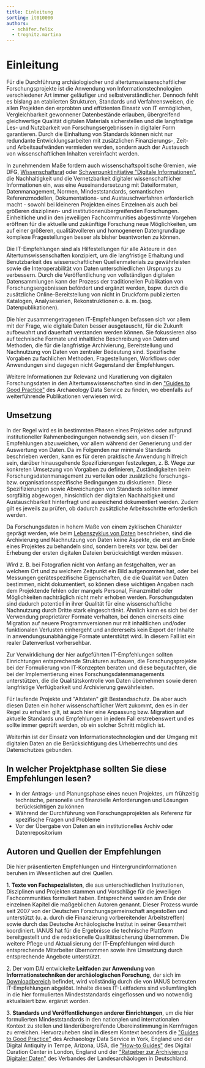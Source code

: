```yaml
---
title: Einleitung
sorting: it010000
authors:
  - schäfer.felix
  - trognitz.martina
---
```


# Einleitung

Für die Durchführung archäologischer und altertumswissenschaftlicher Forschungsprojekte ist die Anwendung von Informationstechnologien verschiedener Art immer geläufiger und selbstverständlicher. Dennoch fehlt es bislang an etablierten Strukturen, Standards und Verfahrensweisen, die allen Projekten den erprobten und effizienten Einsatz von IT ermöglichen, Vergleichbarkeit gewonnener Datenbestände erlauben, übergreifend gleichwertige Qualität digitalen Materials sicherstellen und die langfristige Les- und Nutzbarkeit von Forschungsergebnissen in digitaler Form garantieren. Durch die Einhaltung von Standards können nicht nur redundante Entwicklungsarbeiten mit zusätzlichen Finanzierungs-, Zeit- und Arbeitsaufwänden vermieden werden, sondern auch der Austausch von wissenschaftlichen Inhalten vereinfacht werden.

In zunehmendem Maße fordern auch wissenschaftspolitische Gremien, wie DFG, [Wissenschaftsrat](http://www.wissenschaftsrat.de/download/archiv/2359-12.pdf) oder [Schwerpunktinitiative "Digitale Informationen"](http://www.allianzinitiative.de), die Nachhaltigkeit und die Vernetzbarkeit digitaler wissenschaftlicher Informationen ein, was eine Auseinandersetzung mit Dateiformaten, Datenmanagement, Normen, Mindeststandards, semantischen Referenzmodellen, Dokumentations- und Austauschverfahren erforderlich macht - sowohl bei kleineren Projekten eines Einzelnen als auch bei größeren disziplinen- und institutionenübergreifenden Forschungen. Einheitliche und in den jeweiligen Fachcommunities abgestimmte Vorgehen eröffnen für die aktuelle und zukünftige Forschung neue Möglichkeiten, um auf einer größeren, qualitätvolleren und homogeneren Datengrundlage komplexe Fragestellungen besser als bisher beantworten zu können.

Die IT-Empfehlungen sind als Hilfestellungen für alle Akteure in den Altertumswissenschaften konzipiert, um die langfristige Erhaltung und Benutzbarkeit des wissenschaftlichen Quellenmaterials zu gewährleisten sowie die Interoperabilität von Daten unterschiedlichen Ursprungs zu verbessern. Durch die Veröffentlichung von vollständigen digitalen Datensammlungen kann der Prozess der traditionellen Publikation von Forschungsergebnissen befördert und ergänzt werden, bspw. durch die zusätzliche Online-Bereitstellung von nicht in Druckform publizierten Katalogen, Analyseserien, Rekonstruktionen o. ä. m. (sog. Datenpublikationen).

Die hier zusammengetragenen IT-Empfehlungen befassen sich vor allem mit der Frage, wie digitale Daten besser ausgetauscht, für die Zukunft aufbewahrt und dauerhaft verstanden werden können. Sie fokussieren also auf technische Formate und inhaltliche Beschreibung von Daten und Methoden, die für die langfristige Archivierung, Bereitstellung und Nachnutzung von Daten von zentraler Bedeutung sind. Spezifische Vorgaben zu fachlichen Methoden, Fragestellungen, Workflows oder Anwendungen sind dagegen nicht Gegenstand der Empfehlungen.

Weitere Informationen zur Relevanz und Kuratierung von digitalen Forschungsdaten in den Altertumswissenschaften sind in den ["Guides to Good Practice"](http://guides.archaeologydataservice.ac.uk/g2gp/GuideAim) des Archaeology Data Service zu finden, wo ebenfalls auf weiterführende Publikationen verwiesen wird.

## Umsetzung

In der Regel wird es in bestimmten Phasen eines Projektes oder aufgrund institutioneller Rahmenbedingungen notwendig sein, von diesen IT-Empfehlungen abzuweichen, vor allem während der Generierung und der Auswertung von Daten. Da im Folgenden nur minimale Standards beschrieben werden, kann es für deren praktische Anwendung hilfreich sein, darüber hinausgehende Spezifizierungen festzulegen, z. B. Wege zur konkreten Umsetzung von Vorgaben zu definieren, Zuständigkeiten beim Forschungsdatenmanagement zu verteilen oder zusätzliche forschungs- bzw. organisationsspezifische Bedingungen zu diskutieren. Diese Spezifizierungen sowie Abweichungen von Standards sollten immer sorgfältig abgewogen, hinsichtlich der digitalen Nachhaltigkeit und Austauschbarkeit hinterfragt und ausreichend dokumentiert werden. Zudem gilt es jeweils zu prüfen, ob dadurch zusätzliche Arbeitsschritte erforderlich werden.

Da Forschungsdaten in hohem Maße von einem zyklischen Charakter geprägt werden, wie beim [Lebenszyklus von Daten](/it-empfehlungen/einleitung/lebenszyklus) beschrieben, sind die Archivierung und Nachnutzung von Daten keine Aspekte, die erst am Ende eines Projektes zu behandeln sind, sondern bereits vor bzw. bei der Erhebung der ersten digitalen Dateien berücksichtigt werden müssen.

Wird z. B. bei Fotografien nicht von Anfang an festgehalten, wer an welchem Ort und zu welchem Zeitpunkt ein Bild aufgenommen hat, oder bei Messungen gerätespezifische Eigenschaften, die die Qualität von Daten bestimmen, nicht dokumentiert, so können diese wichtigen Angaben nach dem Projektende fehlen oder mangels Personal, Finanzmittel oder Möglichkeiten nachträglich nicht mehr erhoben werden. Forschungsdaten sind dadurch potentiell in ihrer Qualität für eine wissenschaftliche Nachnutzung durch Dritte stark eingeschränkt. Ähnlich kann es sich bei der Verwendung proprietärer Formate verhalten, bei denen einerseits eine Migration auf neuere Programmversionen nur mit inhaltlichen und/oder funktionalen Verlusten einhergeht und andererseits kein Export der Inhalte in anwendungsunabhängige Formate unterstützt wird. In diesem Fall ist ein realer Datenverlust vorhersehbar.

Zur Verwirklichung der hier aufgeführten IT-Empfehlungen sollten Einrichtungen entsprechende Strukturen aufbauen, die Forschungsprojekte bei der Formulierung von IT-Konzepten beraten und diese begutachten, die bei der Implementierung eines Forschungsdatenmanagements unterstützen, die die Qualitätskontrolle von Daten übernehmen sowie deren langfristige Verfügbarkeit und Archivierung gewährleisten.

Für laufende Projekte und "Altdaten" gilt Bestandsschutz. Da aber auch diesen Daten ein hoher wissenschaftlicher Wert zukommt, den es in der Regel zu erhalten gilt, ist auch hier eine Anpassung bzw. Migration auf aktuelle Standards und Empfehlungen in jedem Fall erstrebenswert und es sollte immer geprüft werden, ob ein solcher Schritt möglich ist.

Weiterhin ist der Einsatz von Informationstechnologien und der Umgang mit digitalen Daten an die Berücksichtigung des Urheberrechts und des Datenschutzes gebunden.

## In welcher Projektphase sollten Sie diese Empfehlungen lesen?

- In der Antrags- und Planungsphase eines neuen Projektes, um frühzeitig technische, personelle und finanzielle Anforderungen und Lösungen berücksichtigen zu können
- Während der Durchführung von Forschungsprojekten als Referenz für spezifische Fragen und Probleme
- Vor der Übergabe von Daten an ein institutionelles Archiv oder Datenrepositorium

## Autoren und Quellen der Empfehlungen

Die hier präsentierten Empfehlungen und Hintergrundinformationen beruhen im Wesentlichen auf drei Quellen.

1\. **Texte von Fachspezialisten**, die aus unterschiedlichen Institutionen, Disziplinen und Projekten stammen und Vorschläge für die jeweiligen Fachcommunities formuliert haben. Entsprechend werden am Ende der einzelnen Kapitel die maßgeblichen Autoren genannt. Dieser Prozess wurde seit 2007 von der Deutschen Forschungsgemeinschaft angestoßen und unterstützt (u. a. durch die Finanzierung vorbereitender Arbeitstreffen) sowie durch das Deutsche Archäologische Institut in seiner Gesamtheit koordiniert. IANUS hat für die Ergebnisse die technische Plattform bereitgestellt und die redaktionelle Qualitätssicherung übernommen. Die weitere Pflege und Aktualisierung der IT-Empfehlungen wird durch entsprechende Mitarbeiter übernommen sowie ihre Umsetzung durch entsprechende Angebote unterstützt.

2\. Der vom DAI entwickelte **Leitfaden zur Anwendung von Informationstechniken der archäologischen Forschung**, der sich im [Downloadbereich](/it-empfehlungen/downloadbereich/) befindet, wird vollständig durch die von IANUS betreuten IT-Empfehlungen abgelöst. Inhalte dieses IT-Leitfadens sind vollumfänglich in die hier formulierten Mindeststandards eingeflossen und wo notwendig aktualisiert bzw. ergänzt worden.

3\. **Standards und Veröffentlichungen anderer Einrichtungen**, um die hier formulierten Mindeststandards in den nationalen und internationalen Kontext zu stellen und länderübergreifende Übereinstimmung in Kernfragen zu erreichen. Hervorzuheben sind in diesem Kontext besonders die ["Guides to Good Practice"](http://guides.archaeologydataservice.ac.uk/g2gp/Main) des Archaeology Data Service in York, England und der Digital Antiquity in Tempe, Arizona, USA, die ["How-to Guides"](http://www.dcc.ac.uk/resources/how-guides) des Digital Curation Center in London, England und der ["Ratgeber zur Archivierung Digitaler Daten"](https://www.landesarchaeologien.de/fileadmin/mediamanager/004-Kommissionen/Archaeologie-und-Informationssysteme/Archivierung/Ratgeber_Archivierung_V1.0.pdf) des Verbandes der Landesarchäologen in Deutschland.
